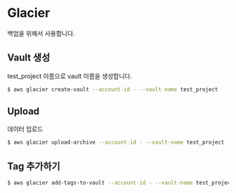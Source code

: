 # Glacier
백업을 위해서 사용합니다.

## Vault 생성
test_project 이름으로 vault 이름을 생성합니다.

```bash
$ aws glacier create-vault --account-id - --vault-name test_project
```

## Upload
데이터 업로드
```bash
$ aws glacier upload-archive --account-id - --vault-name test_project --body archive.zip
```

## Tag 추가하기
```bash
$ aws glacier add-tags-to-vault --account-id - --vault-name test_project --tags id=1234,date=july2015
```